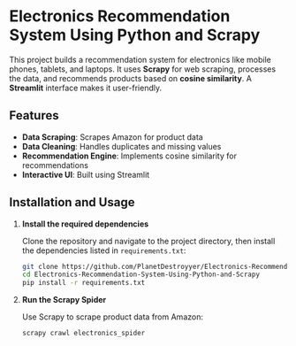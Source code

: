 # Electronics Recommendation System Using Python and Scrapy

This project builds a recommendation system for electronics like mobile phones, tablets, and laptops. It uses **Scrapy** for web scraping, processes the data, and recommends products based on **cosine similarity**. A **Streamlit** interface makes it user-friendly.

## Features

- **Data Scraping**: Scrapes Amazon for product data
- **Data Cleaning**: Handles duplicates and missing values  
- **Recommendation Engine**: Implements cosine similarity for recommendations
- **Interactive UI**: Built using Streamlit

## Installation and Usage

1. **Install the required dependencies**

   Clone the repository and navigate to the project directory, then install the dependencies listed in `requirements.txt`:

   ```bash
   git clone https://github.com/PlanetDestroyyer/Electronics-Recommendation-System-Using-Python-and-Scrapy.git
   cd Electronics-Recommendation-System-Using-Python-and-Scrapy
   pip install -r requirements.txt

2. **Run the Scrapy Spider**

   Use Scrapy to scrape product data from Amazon:

   ```bash
   scrapy crawl electronics_spider